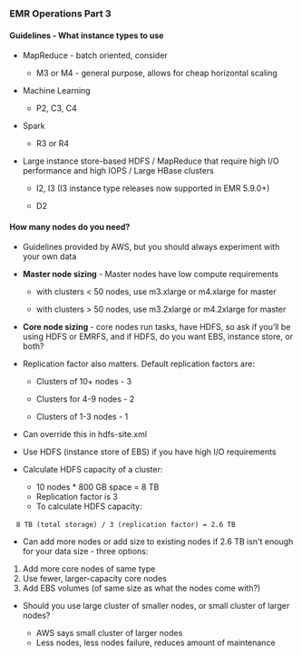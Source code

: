 ### EMR Operations Part 3

#### Guidelines - What instance types to use

* MapReduce - batch oriented, consider 

    * M3 or M4 - general purpose, allows for cheap horizontal scaling

* Machine Learning

    * P2, C3, C4

* Spark

    * R3 or R4

* Large instance store-based HDFS / MapReduce that require high I/O performance and high IOPS / Large HBase clusters

    * I2, I3 (I3 instance type releases now supported in EMR 5.9.0+)

    * D2

#### How many nodes do you need?

* Guidelines provided by AWS, but you should always experiment with your own data

* **Master node sizing** - Master nodes have low compute requirements

    * with clusters < 50 nodes, use m3.xlarge or m4.xlarge for master

    * with clusters > 50 nodes, use m3.2xlarge or m4.2xlarge for master

* **Core node sizing** - core nodes run tasks, have HDFS, so ask if you’ll be using HDFS or EMRFS, and if HDFS, do you want EBS, instance store, or both?  

* Replication factor also matters.  Default replication factors are:

    * Clusters of 10+ nodes - 3

    * Clusters for 4-9 nodes - 2

    * Clusters of 1-3 nodes - 1

* Can override this in hdfs-site.xml

* Use HDFS (instance store of EBS) if you have high I/O requirements
 
    
* Calculate HDFS capacity of a cluster:
    * 10 nodes * 800 GB space = 8 TB
    * Replication factor is 3
    * To calculate HDFS capacity:
    
    `8 TB (total storage) / 3 (replication factor) = 2.6 TB `
    
* Can add more nodes or add size to existing nodes if 2.6 TB isn't enough for your data size - three options:

1.  Add more core nodes of same type
2.  Use fewer, larger-capacity core nodes
3.  Add EBS volumes (of same size as what the nodes come with?)


* Should you use large cluster of smaller nodes, or small cluster of larger nodes?

    * AWS says small cluster of larger nodes
    * Less nodes, less nodes failure, reduces amount of maintenance
